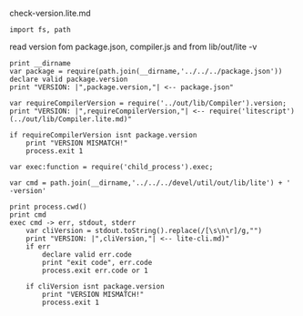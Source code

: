 check-version.lite.md

    import fs, path

read version fom package.json, compiler.js and from lib/out/lite -v 

    print __dirname
    var package = require(path.join(__dirname,'../../../package.json'))
    declare valid package.version
    print "VERSION: |",package.version,"| <-- package.json"

    var requireCompilerVersion = require('../out/lib/Compiler').version;
    print "VERSION: |",requireCompilerVersion,"| <-- require('litescript') (../out/lib/Compiler.lite.md)"

    if requireCompilerVersion isnt package.version
        print "VERSION MISMATCH!"
        process.exit 1

    var exec:function = require('child_process').exec;

    var cmd = path.join(__dirname,'../../../devel/util/out/lib/lite') + ' -version'

    print process.cwd()
    print cmd
    exec cmd -> err, stdout, stderr
        var cliVersion = stdout.toString().replace(/[\s\n\r]/g,"")
        print "VERSION: |",cliVersion,"| <-- lite-cli.md)"
        if err
            declare valid err.code
            print "exit code", err.code
            process.exit err.code or 1

        if cliVersion isnt package.version
            print "VERSION MISMATCH!"
            process.exit 1


